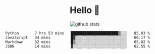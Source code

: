 <h1 align="center">Hello 👋 </h3>

<p align="center">
  <img src="https://github-readme-stats.vercel.app/api?username=syeehyn&hide=stars,prs,issues,contribs&count_private=true&hide_title=true" alt="github stats" />
</p>

<!--START_SECTION:waka-->
```text
Python       7 hrs 53 mins   █████████████████████▒░░░   85.03 % 
JavaScript   34 mins         █▓░░░░░░░░░░░░░░░░░░░░░░░   06.17 % 
Markdown     32 mins         █▒░░░░░░░░░░░░░░░░░░░░░░░   05.82 % 
JSON         14 mins         ▓░░░░░░░░░░░░░░░░░░░░░░░░   02.55 % 
```
<!--END_SECTION:waka-->
